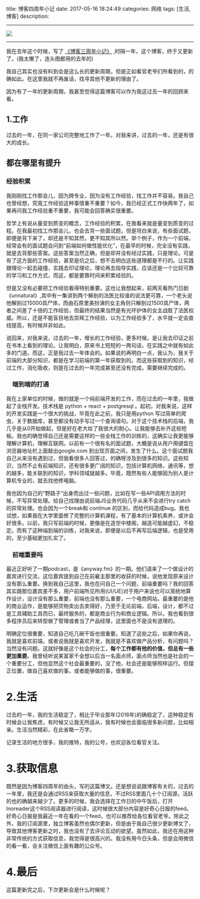 title:  博客四周年小记
date: 2017-05-16  18:24:49 
categories: 网络
tags: [生活,博客] 
description: 


---


![](http://7ktu2f.com1.z0.glb.clouddn.com/blog.jpg)

---


我在去年这个时候，写了  [《博客三周年小记》](http://hktkdy.com/2017/05/12/201705/three-year-of-this-blog/) ,时隔一年，这个博客，终于又更新了。(我太懒了，连头图都用的去年的)

我自己其实也没有料到会是这么长的更新周期，但是正如看官老爷们所看到的，的确如此。在这里我就不再废话，找寻其他不更新的理由了。

因为有了一年的更新周期，我甚至觉得这篇博客可以作为我这过去一年的回顾来看。

## 1.工作

过去的一年，在同一家公司完整地工作了一年。对我来讲，过去的一年，还是有很大的成长。

## 都在哪里有提升

### 经验积累

我刚刚找工作那会儿，因为跨专业，因为没有工作经验，找工作并不容易。我自己也曾经想，究竟工作经验这种事情重不重要？如今，我已经正式工作快两年了，如果再问我工作经验重不重要，我可能会回答确实很重要。

哲学上有说从量变到质变的概念，工作经验的积累，在我看来就是量变到质变的过程。在我最初找工作那会儿，也会去背一些面试题，但是坦白来说，有些面试题，即便是背下来了，却还是不知其然，更不知其所以然。举个例子，作为一个前端，经常会有的面试题会问到“前端如何做性能优化”，在最早的时候，完全没有实践，就是去背那些答案。这些答案当然正确，但是却并没有经过实践，只是理论。可是有了这方面的工作经验，甚至是坑之后，想不去明白这些道理都是不行的。让实践跟理论一起去碰撞，实践去印证理论，理论再去指导实践，应该还是一个比较可靠的学习和工作方式，而这，都是要靠时间来积累经验的。

但是又没有必要把工作经验看得特别重要。这也让我想起来，前两天看热门日剧《unnatural》,其中有一集讲到两个解剖的法医比较谁的说法更可靠，一个老头说他解剖过15000具尸体，而由石原里美扮演的女主角则只解剖过1500具尸体，两者之间差了十倍的工作经验，但最终的结果当然是有光环护体的女主战胜了法医权威。所以，还是不能盲目地去崇拜工作经验，以为工作经验多了，水平就一定会直线提高，有时候并非如此。

说回来，对我来说，过去的一年，增长的工作经验，更多时候，是让我去印证之前在书本上看到的理论。让我明白，原来书上短短的一两句话，在实践之中就有如此多的门道。而这，正是我过去一年体会的。如果说的再明白一点，我认为，我关于前端的大部分知识，都是在学习前端的第一年获取到的。而这些获取到的知识，经过工作，消化吸收，则是在过去的一年完成甚至还没有完成，需要继续完成的。

### 　端到端的打通

我在上家单位的时候，做的就是一个纯前端开发的工作，而在过去的一年里，我做起了全栈开发。技术栈是 python + react + postgresql 。起初，对我来说，这样的开发实践是一个很大的挑战，毕竟在此之前，我只是用python 写过简单的爬虫，关于数据库，甚至都没有动手写过一个查询语句。对于这个技术栈的后端，我几乎是从0开始做起，但是好在老大给了我很大的耐心。让我能够去补齐这些短板。我也的确觉得自己还是需要这样的一些全栈工作的训练的，这确实让我更能够理解计算机，理解互联网。以前有一个很有名的面试题，大概是说从用户用键盘在浏览器地址栏上面敲出google.com 到出现页面之间，发生了什么。这个面试题我自己从来没有遇到过，但我看很多人回答过，的确呀涉及到很多的知识。这些知识，当然不止有前端知识，还有很多更广阔的知识，包括计算机网络，通讯等，想的越多，能关联到的知识，学科领域就越多。毕竟，既然有些人能够因为别人是计算机专业的，就去找他修电脑。

我也因为自己的“野路子“出身而出过一些问题，比如在写一些API调用方法的时候，不写异常处理。给自己找理由说前端JS业务代码几乎从来不会进行try catch  的异常处理。也会因为一个break和 continue 的区别，而给代码造成bug。我也试想，如果我在大学里面修了完整的计算机课程，有了基本的计算机素养，或许会好很多。以前，我只写前端的时候，更像是在造空中楼阁，越造可能越虚幻，不稳定。而有了这种端到端的训练，对我来说，即便是以后不再写后端逻辑，也是受用的，至少基础更加扎实了。

### 　前端重要吗

最近正好听了一期podcast，是《anyway.fm》的一期。他们请来了一个做设计的嘉宾进行交流，这位嘉宾提到自己在前雇主那里的收获的时候，说他发现原来设计没有那么重要。换到我自己这里，我也在问自己一个问题，前端重要吗？我的回答其实跟那位嘉宾差不多，用户前端所见所用(UI/UE)对于用户来说也可以笼统地算作设计，设计没有那么重要，前端也没有那么重要，一个电商网站，最重要的是他的商业运作，是能够把货物卖出去卖得好，乃至于无论前端，后端，设计，都不过是工具辅助工具而已，最终服务的，都是商业行为和商业逻辑。所以，我也看到很多程序员后来转型做了管理或者当了产品经理，这里面也不是没有道理的。

明确定位很重要，知道自己吃几碗干饭也很重要。知道了这些之后，如果你再说，我就是喜欢前端，或者说我就是喜欢开发，我就是不喜欢做产品分析，有问题吗？当然没有问题。这就好像是这个社会的分工，**每个工作都有他的价值，但总有一些更加重要**。我曾经听说某富家千金想以后当一名面点师，面点师当然也是社会的一个重要分工，但他显然这个社会最重要的，没了他，社会还是能够照样运行。但摆正位置，做自己喜欢做的事，或者能够做的事，很重要。


# 2.生活

过去的一年，我的生活稳定了，相比于毕业那年(2016年)的确稳定了，这种稳定有时候会让我焦虑，有时候又让我无所适从，我有时候也会面临很多新问题，比如相亲。生活当然精彩，在此省略一万字。

记录生活的地方很多，我的推特，我的公号，也欢迎各位看官关注。

# 3.获取信息

既然是因为博客四周年的由头，写的这篇博文。还是想说说跟博客有关的，过去的一年里，我还是会通过RSS来获取大量的信息，不过RSS里面几十个订阅源，活跃的也的确越来越少了。更多的时候，我会选择在工作日的中午饭后，打开Inoreader这个RSS阅读器进行阅读，这时候很大部分内容是好奇心日报的feed。好奇心日报是我最近一年在看的一个feed，也可以推荐给各位看官老爷。除此之外，我的订阅源里，独立博客虽然也偶尔更新，但是由于我自己很少更新博文了，导致其他博客更新之时，我也没有了去评论互动的欲望。虽然如此，我还在用这种非常传统的方式获取信息，我觉得是很高兴的。我没有用今日头条，但是会用微信的看一看，会关注微信上面有趣的公众号。



# 4.最后

这篇更新完之后，下次更新会是什么时候呢？



